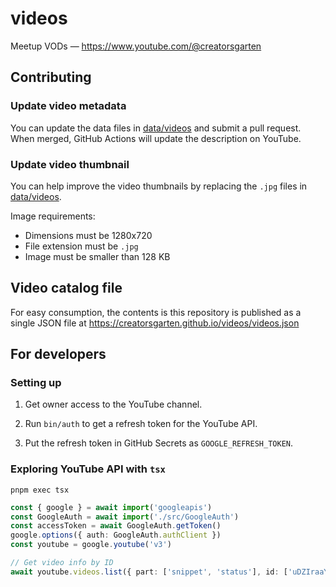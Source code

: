 # videos

Meetup VODs — <https://www.youtube.com/@creatorsgarten>

## Contributing

### Update video metadata

You can update the data files in [data/videos](data/videos) and submit a pull request. When merged, GitHub Actions will update the description on YouTube.

### Update video thumbnail

You can help improve the video thumbnails by replacing the `.jpg` files in [data/videos](data/videos).

Image requirements:

- Dimensions must be 1280x720
- File extension must be `.jpg`
- Image must be smaller than 128 KB

## Video catalog file

For easy consumption, the contents is this repository is published as a single JSON file at <https://creatorsgarten.github.io/videos/videos.json>

## For developers

### Setting up

1. Get owner access to the YouTube channel.

2. Run `bin/auth` to get a refresh token for the YouTube API.

3. Put the refresh token in GitHub Secrets as `GOOGLE_REFRESH_TOKEN`.

### Exploring YouTube API with `tsx`

```
pnpm exec tsx
```

```ts
const { google } = await import('googleapis')
const GoogleAuth = await import('./src/GoogleAuth')
const accessToken = await GoogleAuth.getToken()
google.options({ auth: GoogleAuth.authClient })
const youtube = google.youtube('v3')

// Get video info by ID
await youtube.videos.list({ part: ['snippet', 'status'], id: ['uDZIraaY5s8'] })
```
